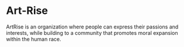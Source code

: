 # Art-Rise
ArtRise is an organization where people can express their passions and interests, while building to a community that promotes moral expansion within the human race.
